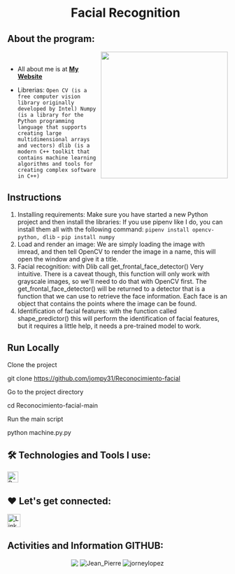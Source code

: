 <h1 align="center"><img width="30px"> Facial Recognition</h1>


## About the program:

<img  src="./programming.gif" height="290px" align="right" />
<br>

- All about me is at **[My Website](https://jompy31.github.io/)**

- Librerias: `Open CV (is a free computer vision library originally developed by Intel) Numpy (is a library for the Python programming language that supports creating large multidimensional arrays and vectors) dlib (is a modern C++ toolkit that contains machine learning algorithms and tools for creating complex software in C++)`

## Instructions

1. Installing requirements: Make sure you have started a new Python project and then install the libraries: If you use pipenv like I do, you can install them all with the following command: `pipenv install opencv-python, dlib` - `pip install numpy`
2. Load and render an image: We are simply loading the image with imread, and then tell OpenCV to render the image in a name, this will open the window and give it a title.
3. Facial recognition: with Dlib call get_frontal_face_detector() Very intuitive. There is a caveat though, this function will only work with grayscale images, so we'll need to do that with OpenCV first. The get_frontal_face_detector() will be returned to a detector that is a function that we can use to retrieve the face information. Each face is an object that contains the points where the image can be found.
4. Identification of facial features: with the function called shape_predictor() this will perform the identification of facial features, but it requires a little help, it needs a pre-trained model to work.

## Run Locally

Clone the project

  git clone https://github.com/jompy31/Reconocimiento-facial

Go to the project directory

  cd Reconocimiento-facial-main

Run the main script

  python machine.py.py

## 🛠️ Technologies and Tools I use:

<p>
<img alt="Python" src="https://img.shields.io/badge/Python-3776AB?style=for-the-badge&logo=python&logoColor=white"  height="25px"/>

</p>

## ❤️ Let's get connected:

<p>
  <a href="https://www.linkedin.com/in/jean-pierre-barnett-caruzo-452b9a1b1/" target="_blank"><img alt="LinkedIn" target="_blank" src="https://img.shields.io/badge/LinkedIn-0077B5?style=for-the-badge&logo=linkedin&logoColor=white"  height="30px"/></a>


</p>


## Activities and Information GITHUB:

<div align="center">
  <img align="center" src="https://github-readme-stats-anuraghazra1.vercel.app/api?username=jompy31&show_icons=true" />
  <img align="center" src="https://github-readme-streak-stats.herokuapp.com/?user=jompy31" alt="Jean_Pierre" />
  <img align="center" src="https://github-readme-stats.vercel.app/api/top-langs/?username=jompy31&show_icons=true&layout=compact&langs_count=10" alt="jorneylopez" />
</div>


  
